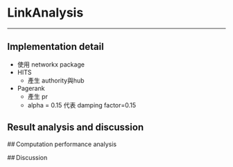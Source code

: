 # LinkAnalysis
---
## Implementation detail 
* 使用 networkx package
* HITS 
  * 產生 authority與hub
* Pagerank 
  * 產生 pr
  * alpha = 0.15 代表 damping factor=0.15
## Result analysis and discussion 

## Computation performance analysis 

## Discussion
